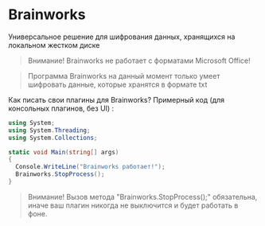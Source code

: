 # Brainworks
Универсальное решение для шифрования данных, хранящихся на локальном жестком диске

> Внимание! Brainworks не работает с форматами Microsoft Office!

> Программа Brainworks на данный момент только умеет шифровать данные, которые хранятся
> в формате txt

Как писать свои плагины для Brainworks?
Примерный код (для консольных плагинов, без UI) :
```c#
using System;
using System.Threading;
using System.Collections;

static void Main(string[] args)
{
  Console.WriteLine("Brainworks работает!");
  Brainworks.StopProcess();
}
```
> Внимание! Вызов метода "Brainworks.StopProcess();" обязательна, иначе ваш плагин никогда не выключится и будет работать в фоне.
